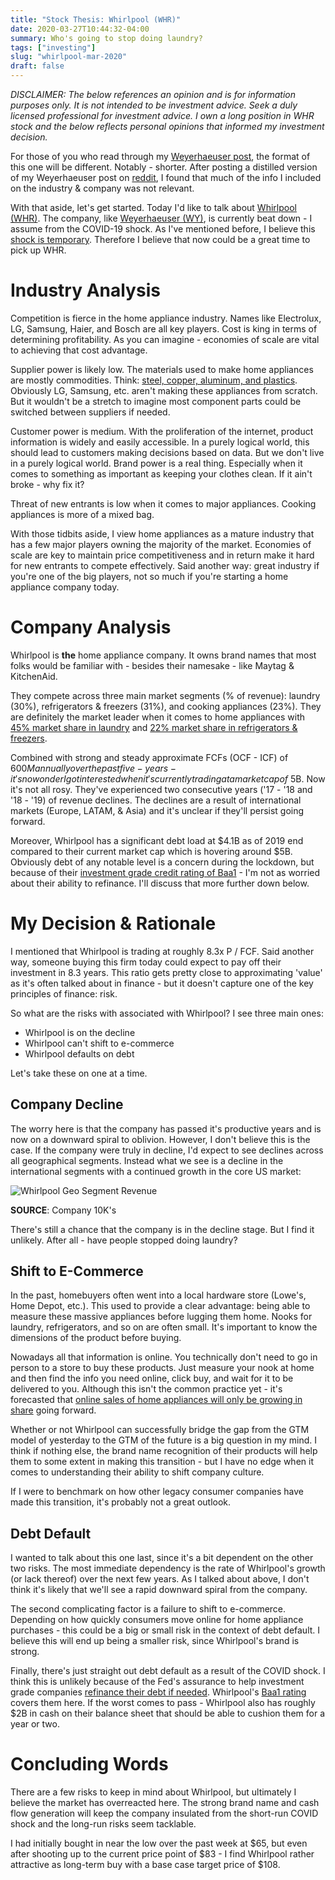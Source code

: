 ```yaml
---
title: "Stock Thesis: Whirlpool (WHR)"
date: 2020-03-27T10:44:32-04:00
summary: Who's going to stop doing laundry?
tags: ["investing"]
slug: "whirlpool-mar-2020"
draft: false
---
```


*DISCLAIMER: The below references an opinion and is for information purposes only. It is not intended to be investment advice.  Seek a duly licensed professional for investment advice. I own a long position in WHR stock and the below reflects personal opinions that informed my investment decision.*

For those of you who read through my [Weyerhaeuser post](https://www.aadhi.rocks/posts/weyerhaeuser-mar-2020/), the format of this one will be different. Notably - shorter. After posting a distilled version of my Weyerhaeuser post on [reddit](https://www.reddit.com/r/SecurityAnalysis/comments/fnl2zl/my_view_on_weyerhaeuser_wy/), I found that much of the info I included on the industry & company was not relevant.

With that aside, let's get started. Today I'd like to talk about [Whirlpool (WHR)](https://finance.yahoo.com/quote/WHR/). The company, like [Weyerhaeuser (WY)](https://finance.yahoo.com/quote/WY), is currently beat down - I assume from the COVID-19 shock. As I've mentioned before, I believe this [shock is temporary](https://www.aadhi.rocks/posts/covid-19/). Therefore I believe that now could be a great time to pick up WHR.

# Industry Analysis

Competition is fierce in the home appliance industry. Names like Electrolux, LG, Samsung, Haier, and Bosch are all key players. Cost is king in terms of determining profitability. As you can imagine - economies of scale are vital to achieving that cost advantage.

Supplier power is likely low. The materials used to make home appliances are mostly commodities. Think: [steel, copper, aluminum, and plastics](https://qamplify.files.wordpress.com/2015/12/washing-machine-front-back.pdf). Obviously LG, Samsung, etc. aren't making these appliances from scratch. But it wouldn't be a stretch to imagine most component parts could be switched between suppliers if needed.

Customer power is medium. With the proliferation of the internet, product information is widely and easily accessible. In a purely logical world, this should lead to customers making decisions based on data. But we don't live in a purely logical world. Brand power is a real thing. Especially when it comes to something as important as keeping your clothes clean. If it ain't broke - why fix it?

Threat of new entrants is low when it comes to major appliances. Cooking appliances is more of a mixed bag.

With those tidbits aside, I view home appliances as a mature industry that has a few major players owning the majority of the market. Economies of scale are key to maintain price competitiveness and in return make it hard for new entrants to compete effectively. Said another way: great industry if you're one of the big players, not so much if you're starting a home appliance company today.

# Company Analysis

Whirlpool is **the** home appliance company. It owns brand names that most folks would be familiar with - besides their namesake - like Maytag & KitchenAid. 

They compete across three main market segments (% of revenue): laundry (30%), refrigerators & freezers (31%), and cooking appliances (23%). They are definitely the market leader when it comes to home appliances with [45% market share in laundry](https://www.statista.com/statistics/712023/united-states-statista-survey-washing-machine-brands-us-consumers-have-at-home/) and [22% market share in refrigerators & freezers](https://www.statista.com/statistics/711820/united-states-statista-survey-refrigerator-brands-us-consumers-have-at-home/).

Combined with strong and steady approximate FCFs (OCF - ICF) of $600M annually over the past five-years - it's no wonder I got interested when it's currently trading at a market cap of ~$5B. Now it's not all rosy. They've experienced two consecutive years ('17 - '18 and '18 - '19) of revenue declines. The declines are a result of international markets (Europe, LATAM, & Asia) and it's unclear if they'll persist going forward.

Moreover, Whirlpool has a significant debt load at $4.1B as of 2019 end compared to their current market cap which is hovering around $5B. Obviously debt of any notable level is a concern during the lockdown, but because of their [investment grade credit rating of Baa1](https://www.moodys.com/credit-ratings/Whirlpool-Corporation-credit-rating-825000) - I'm not as worried about their ability to refinance. I'll discuss that more further down below.

# My Decision & Rationale

I mentioned that Whirlpool is trading at roughly 8.3x P / FCF. Said another way, someone buying this firm today could expect to pay off their investment in 8.3 years. This ratio gets pretty close to approximating 'value' as it's often talked about in finance - but it doesn't capture one of the key principles of finance: risk.

So what are the risks with associated with Whirlpool? I see three main ones:

- Whirlpool is on the decline
- Whirlpool can't shift to e-commerce
- Whirlpool defaults on debt

Let's take these on one at a time.

## Company Decline

The worry here is that the company has passed it's productive years and is now on a downward spiral to oblivion. However, I don't believe this is the case. If the company were truly in decline, I'd expect to see declines across all geographical segments. Instead what we see is a decline in the international segments with a continued growth in the core US market:

![Whirlpool Geo Segment Revenue](/WHR/segment_revenue.png)

**SOURCE**: Company 10K's

There's still a chance that the company is in the decline stage. But I find it unlikely. After all - have people stopped doing laundry?

## Shift to E-Commerce

In the past, homebuyers often went into a local hardware store (Lowe's, Home Depot, etc.). This used to provide a clear advantage: being able to measure these massive appliances before lugging them home. Nooks for laundry, refrigerators, and so on are often small. It's important to know the dimensions of the product before buying.

Nowadays all that information is online. You technically don't need to go in person to a store to buy these products. Just measure your nook at home and then find the info you need online, click buy, and wait for it to be delivered to you. Although this isn't the common practice yet - it's forecasted that [online sales of home appliances will only be growing in share](https://www.statista.com/outlook/16000000/102/household-appliances/europe#market-arpu) going forward.

Whether or not Whirlpool can successfully bridge the gap from the GTM model of yesterday to the GTM of the future is a big question in my mind. I think if nothing else, the brand name recognition of their products will help them to some extent in making this transition - but I have no edge when it comes to understanding their ability to shift company culture.

If I were to benchmark on how other legacy consumer companies have made this transition, it's probably not a great outlook.

## Debt Default

I wanted to talk about this one last, since it's a bit dependent on the other two risks. The most immediate dependency is the rate of Whirlpool's growth (or lack thereof) over the next few years. As I talked about above, I don't think it's likely that we'll see a rapid downward spiral from the company.

The second complicating factor is a failure to shift to e-commerce. Depending on how quickly consumers move online for home appliance purchases - this could be a big or small risk in the context of debt default. I believe this will end up being a smaller risk, since Whirlpool's brand is strong.

Finally, there's just straight out debt default as a result of the COVID shock. I think this is unlikely because of the Fed's assurance to help investment grade companies [refinance their debt if needed](https://www.rollcall.com/2020/03/25/stimulus-bill-gives-fed-direct-loan-funds-with-few-strings/). Whirlpool's [Baa1 rating](https://www.moodys.com/credit-ratings/Whirlpool-Corporation-credit-rating-825000) covers them here. If the worst comes to pass - Whirlpool also has roughly $2B in cash on their balance sheet that should be able to cushion them for a year or two.

# Concluding Words

There are a few risks to keep in mind about Whirlpool, but ultimately I believe the market has overreacted here. The strong brand name and cash flow generation will keep the company insulated from the short-run COVID shock and the long-run risks seem tacklable.

I had initially bought in near the low over the past week at $65, but even after shooting up to the current price point of $83 - I find Whirlpool rather attractive as long-term buy with a base case target price of $108.
